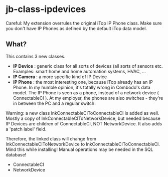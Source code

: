 # jb-class-ipdevices
Careful: My extension overrules the original iTop IP Phone class.
Make sure you don't have IP Phones as defined by the default iTop data model.

## What?
This contains 3 new classes.
* **IP Device** : generic class for all sorts of devices (all sorts of sensors etc. Examples: smart home and home automation systems, HVAC, ...
* **IP Camera** : a more specific kind of IP Device
* **IP Phone** : the most interesting one, because iTop already has an IP Phone. In my humble opinion, it's totally wrong in Combodo's data model. The IP Phone is seen as a phone, instead of a network device ( ConnectableCI ). At my employer, the phones are also switches - they're in between the PC and a regular switch. 

Warning: a new class lnkConnectableCIToConnectableCI is added as well. 
Mostly a copy of lnkConnectableCIToNetworkDevice, but needed because IP Devices are children of ConnectableCI, NOT NetworkDevice.
It also adds a 'patch label' field.

Therefore, the linked class will change from lnkConnectableCIToNetworkDevice to lnkConnectableCIToConnectableCI. 
Mind this while installing! Manual operations may be needed in the SQL database!
- ConnectableCI
- NetworkDevice

